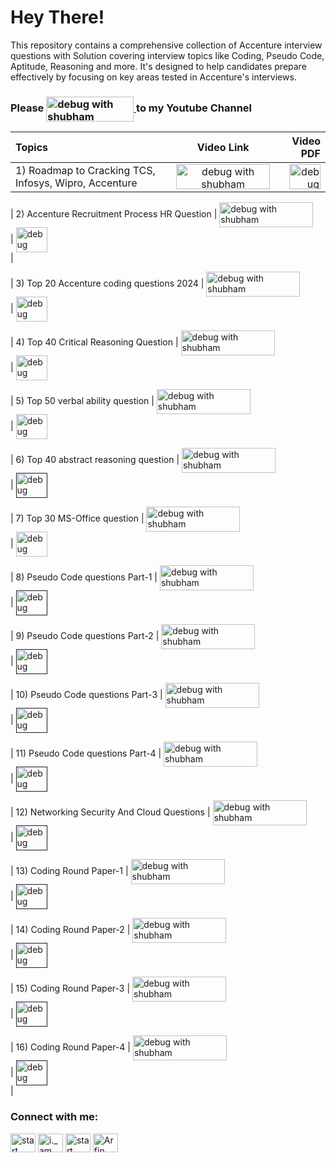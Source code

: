 # Hey There!
This repository contains a comprehensive collection of Accenture  interview questions with Solution covering interview  topics like Coding, Pseudo Code, Aptitude, Reasoning and more. It's designed to help candidates prepare effectively by focusing on key areas tested in Accenture's interviews.


### Please <a href="https://www.youtube.com/@DebugWithShubham"> <img align="center" src="https://www.freeiconspng.com/uploads/youtube-subscribe-button-classic-png-2.png" alt="debug with shubham"  height="40" width="140" /> </a> to my Youtube Channel






| Topics | Video Link | Video PDF|
| :---         |     :---:         |         ---: |
| 1) Roadmap to Cracking TCS, Infosys, Wipro, Accenture    | <a href="https://youtu.be/1YJvNKHg40w?si=_dm8_5RmU_mK69Iv"> <img align="center" src="https://www.pngall.com/wp-content/uploads/2016/05/Click-Here-PNG-HD.png" alt="debug with shubham"  height="40" width="150" /> </a> <br>    | <a href="https://github.com/Shubham2227/Accenture-Interview-Question-/blob/learn/RoadMap%20And%20HR%20Question/Accenture%20interview%20RoadMap%20and%20%20HR%20.pdf"> <img align="center" src="https://toppng.com/uploads/preview/pdf-icon-11549528510ilxx4eex38.png" alt="debug with shubam"  height="40" width="50" /> </a> <br>

| 2) Accenture Recruitment Process HR Question | <a href="https://youtu.be/vhgbO9KSz9A?si=OWW84gsVrYHsQSK1"> <img align="center" src="https://www.pngall.com/wp-content/uploads/2016/05/Click-Here-PNG-HD.png" alt="debug with shubham"  height="40" width="150" /> </a> <br>    | <a href="https://github.com/Shubham2227/Accenture-Interview-Question-/blob/learn/RoadMap%20And%20HR%20Question/Accenture%20interview%20RoadMap%20and%20%20HR%20.pdf"> <img align="center" src="https://toppng.com/uploads/preview/pdf-icon-11549528510ilxx4eex38.png" alt="debug with shubam"  height="40" width="50" /> </a> <br>| 

| 3) Top 20 Accenture coding questions 2024 | <a href="https://youtu.be/Gnzi4oFL_b8?si=7GIk08UtdghpUUhR"> <img align="center" src="https://www.pngall.com/wp-content/uploads/2016/05/Click-Here-PNG-HD.png" alt="debug with shubham"  height="40" width="150" /> </a> <br>    | <a href="https://github.com/Shubham2227/Accenture-Interview-Question-/tree/learn/Coding%20Round"> <img align="center" src="https://toppng.com/uploads/preview/pdf-icon-11549528510ilxx4eex38.png" alt="debug with shubam"  height="40" width="50" /> </a> <br> 


| 4) Top 40 Critical Reasoning Question | <a href="https://youtu.be/TzRG-8HQjrQ?si=hYVxMhFAdlmir27g"> <img align="center" src="https://www.pngall.com/wp-content/uploads/2016/05/Click-Here-PNG-HD.png" alt="debug with shubham"  height="40" width="150" /> </a> <br>    | <a href="https://github.com/Shubham2227/Accenture-Interview-Question-/blob/learn/Critical%20Reasoning/Accenture%20Critical%20Reasoning%20Q%26A.pdf"> <img align="center" src="https://toppng.com/uploads/preview/pdf-icon-11549528510ilxx4eex38.png" alt="debug with shubam"  height="40" width="50" /> </a> <br> 

| 5) Top 50 verbal ability question | <a href="https://youtu.be/4MDTNtxHMQw?si=2YWJ4iWWQlBHmpz_"> <img align="center" src="https://www.pngall.com/wp-content/uploads/2016/05/Click-Here-PNG-HD.png" alt="debug with shubham"  height="40" width="150" /> </a> <br>    | <a href="https://github.com/Shubham2227/Accenture-Interview-Question-/blob/learn/Verbal%20Ability/Accenture%20Verbal%20Ability%20Q%26A.pdf"> <img align="center" src="https://toppng.com/uploads/preview/pdf-icon-11549528510ilxx4eex38.png" alt="debug with shubam"  height="40" width="50" /> </a> <br> 

| 6) Top 40 abstract reasoning question | <a href="https://youtu.be/PGJTcVDgago?si=Od6e8imxoUhtRxCP"> <img align="center" src="https://www.pngall.com/wp-content/uploads/2016/05/Click-Here-PNG-HD.png" alt="debug with shubham"  height="40" width="150" /> </a> <br>    | <a href=""> <img align="center" src="https://toppng.com/uploads/preview/pdf-icon-11549528510ilxx4eex38.png" alt="debug with shubam"  height="40" width="50" /> </a> <br> 

| 7) Top 30 MS-Office question | <a href="https://youtu.be/IGK_oZ0dGos?si=2aFiLOIEjsCrVJg7"> <img align="center" src="https://www.pngall.com/wp-content/uploads/2016/05/Click-Here-PNG-HD.png" alt="debug with shubham"  height="40" width="150" /> </a> <br>    | <a href="https://github.com/Shubham2227/Accenture-Interview-Question-/blob/learn/MS-Office/Accenture%20MS-Office%20Q%26A.pdf"> <img align="center" src="https://toppng.com/uploads/preview/pdf-icon-11549528510ilxx4eex38.png" alt="debug with shubam"  height="40" width="50" /> </a> <br> 

| 8)  Pseudo Code questions Part-1 | <a href="https://youtu.be/iJFzoKCTOQo?si=iAx9IX4TONfA1PVt"> <img align="center" src="https://www.pngall.com/wp-content/uploads/2016/05/Click-Here-PNG-HD.png" alt="debug with shubham"  height="40" width="150" /> </a> <br>    | <a href=""> <img align="center" src="https://toppng.com/uploads/preview/pdf-icon-11549528510ilxx4eex38.png" alt="debug with shubam"  height="40" width="50" /> </a> <br> 

| 9) Pseudo Code questions Part-2 | <a href="https://youtu.be/mbgSwMZwc_s?si=WyA7Kbtrvi2vMHcn"> <img align="center" src="https://www.pngall.com/wp-content/uploads/2016/05/Click-Here-PNG-HD.png" alt="debug with shubham"  height="40" width="150" /> </a> <br>    | <a href=""> <img align="center" src="https://toppng.com/uploads/preview/pdf-icon-11549528510ilxx4eex38.png" alt="debug with shubam"  height="40" width="50" /> </a> <br> 

| 10) Pseudo Code questions Part-3 | <a href="https://youtu.be/slVnc6hykFM?si=VIvgloZrKCU5O6_R"> <img align="center" src="https://www.pngall.com/wp-content/uploads/2016/05/Click-Here-PNG-HD.png" alt="debug with shubham"  height="40" width="150" /> </a> <br>    | <a href=""> <img align="center" src="https://toppng.com/uploads/preview/pdf-icon-11549528510ilxx4eex38.png" alt="debug with shubam"  height="40" width="50" /> </a> <br> 

| 11) Pseudo Code questions Part-4 | <a href="https://youtu.be/sjBpTxTqIvQ?si=6EDZL0mxhVJradq0"> <img align="center" src="https://www.pngall.com/wp-content/uploads/2016/05/Click-Here-PNG-HD.png" alt="debug with shubham"  height="40" width="150" /> </a> <br>    | <a href=""> <img align="center" src="https://toppng.com/uploads/preview/pdf-icon-11549528510ilxx4eex38.png" alt="debug with shubam"  height="40" width="50" /> </a> <br> 

| 12) Networking Security And Cloud Questions | <a href="https://youtu.be/65690n-MhzU?si=1aIccES7lR4JkQxc"> <img align="center" src="https://www.pngall.com/wp-content/uploads/2016/05/Click-Here-PNG-HD.png" alt="debug with shubham"  height="40" width="150" /> </a> <br>    | <a href=""> <img align="center" src="https://toppng.com/uploads/preview/pdf-icon-11549528510ilxx4eex38.png" alt="debug with shubam"  height="40" width="50" /> </a> <br> 

| 13) Coding Round Paper-1 | <a href="https://youtu.be/ulMXNAOgFd4?si=On0zO1k-k2AtA-0B"> <img align="center" src="https://www.pngall.com/wp-content/uploads/2016/05/Click-Here-PNG-HD.png" alt="debug with shubham"  height="40" width="150" /> </a> <br>    | <a href=""> <img align="center" src="https://toppng.com/uploads/preview/pdf-icon-11549528510ilxx4eex38.png" alt="debug with shubam"  height="40" width="50" /> </a> <br> 

| 14) Coding Round Paper-2 | <a href="https://youtu.be/iMqD_nrnPXI?si=7UKWxUaToO3YN4jg"> <img align="center" src="https://www.pngall.com/wp-content/uploads/2016/05/Click-Here-PNG-HD.png" alt="debug with shubham"  height="40" width="150" /> </a> <br>    | <a href=""> <img align="center" src="https://toppng.com/uploads/preview/pdf-icon-11549528510ilxx4eex38.png" alt="debug with shubam"  height="40" width="50" /> </a> <br> 

| 15) Coding Round Paper-3 | <a href="https://youtu.be/pUe5NE293WI?si=kFZRTihrEVtZAk8v"> <img align="center" src="https://www.pngall.com/wp-content/uploads/2016/05/Click-Here-PNG-HD.png" alt="debug with shubham"  height="40" width="150" /> </a> <br>    | <a href=""> <img align="center" src="https://toppng.com/uploads/preview/pdf-icon-11549528510ilxx4eex38.png" alt="debug with shubam"  height="40" width="50" /> </a> <br> 

| 16) Coding Round Paper-4 | <a href="https://youtu.be/JY8E6IR51Yg?si=x0WOofKJBJyHcggS"> <img align="center" src="https://www.pngall.com/wp-content/uploads/2016/05/Click-Here-PNG-HD.png" alt="debug with shubham"  height="40" width="150" /> </a> <br>    | <a href=""> <img align="center" src="https://toppng.com/uploads/preview/pdf-icon-11549528510ilxx4eex38.png" alt="debug with shubam"  height="40" width="50" /> </a> <br> |





<h3 align="left">Connect with me:</h3>
<p align="left">
<a href="https://twitter.com/@StartPracticing" target="blank"><img align="center" src="https://raw.githubusercontent.com/rahuldkjain/github-profile-readme-generator/master/src/images/icons/Social/twitter.svg" alt="start practicing" height="30" width="40" /></a>
<a href="https://instagram.com/i._am._arfin" target="blank"><img align="center" src="https://raw.githubusercontent.com/rahuldkjain/github-profile-readme-generator/master/src/images/icons/Social/instagram.svg" alt="i._am._arfin" height="30" width="40" /></a>
<a href="https://www.youtube.com/c/start practicing" target="blank"><img align="center" src="https://raw.githubusercontent.com/rahuldkjain/github-profile-readme-generator/master/src/images/icons/Social/youtube.svg" alt="start practicing" height="30" width="40" /></a>
<a href="https://www.linkedin.com/in/arfin-parween/" target="blank"><img align="center" src="https://i.stack.imgur.com/gVE0j.png" alt="Arfin Parween" height="30" width="40" /></a>


